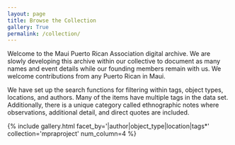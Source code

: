 ```yaml
---
layout: page
title: Browse the Collection
gallery: True
permalink: /collection/
---
```


Welcome to the Maui Puerto Rican Association digital archive. We are slowly developing this archive within our collective to document as many names and event details while our founding members remain with us. We welcome contributions from any Puerto Rican in Maui.  

We have set up the search functions for filtering within tags, object types, locations, and authors. Many of the items have multiple tags in the data set. Additionally, there is a unique category called ethnographic notes where observations, additional detail, and direct quotes are included. 

{% include gallery.html facet_by='|author|object_type|location|tags*' collection='mpraproject' num_column=4 %}
